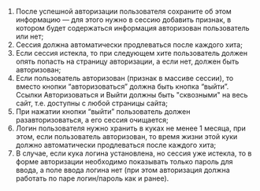  1.	После успешной авторизации пользователя сохраните об этом информацию — 
       для этого нужно в сессию добавить признак, в котором будет содержаться информация авторизован пользователь или нет;
2.	Сессия должна автоматически продлеваться после каждого хита;
3.	Если сессия истекла, то при следующем хите пользователь должен опять попасть на страницу авторизации, а если нет, должен быть авторизован;
4.	Если пользователь авторизован (признак в массиве сессии), то вместо кнопки “авторизоваться” должна быть кнопка “выйти”. Ссылки Авторизоваться и Выйти должны быть "сквозными" на весь сайт, т.е. доступны с любой страницы сайта;
5.	При нажатии кнопки “выйти” пользователь должен разавторизоваться, а его сессия очищается;
6.	Логин пользователя нужно хранить в куках не менее 1 месяца, при этом, если пользователь авторизован, то время жизни этой куки должно автоматически продлеваться после каждого хита;
7.	В случае, если кука логина установлена, но сессия уже истекла, то в форме авторизации необходимо показывать только пароль для ввода, а поле ввода логина нет (при этом авторизация должна работать по паре логин/пароль как и ранее).
